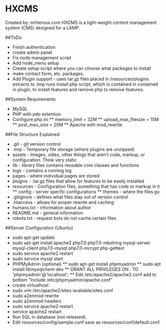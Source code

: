 # HXCMS
Created by: mrheroux.com
HXCMS is a light-weight content management system (CMS) designed for a LAMP.

##ToDo
* Finish authentication
* create admin panel
* Fix node management script
* Add node_menu setup
* Create setup script where you can choose what packages to install
* make contact form, etc. packages.
* Add Plugin support - uses tar.gz files placed in /resources/plugins extracts to .tmp runs install.php script, which is contained in contained in plugin, to install features and remove.php to remove features.

##System Requirements
* MySQL
* PHP with pdo extention
* Configure php.ini
** memory_limit = 32M
** upload_max_filesize = 15M
** post_max_size = 20M
** Apache with mod_rewrite

##File Structure Explained
* .git - git version control
* .tmp - Temporary file storage (where plugins are unzipped)
* assets - Images, video, other things that aren't code, markup, or configuration. Think very static
* lib - library files contains reusable core classes and functions
* logs - contains a running log
* pages - where individual pages are stored
* plugins - .tar.gz files that allow for features to be easily installed
* resources - Configuration files, something that has code or markup in it
** config - server specfic configurations
** themes - where the files go
* .gitignore - defines what files stay out of version control
* .htaccess - allows for proper rewrite and caching
* humans.txt - information about author
* README.md - general information
* robots.txt - request bots do not cache certain files

##Server Configuration (Ubuntu)
* sudo apt-get update
* sudo apt-get install apache2 php7.0 php7.0-mbstring mysql-server mysql-client php7.0-mysql php7.0-mcrypt php-gettext
* sudo service apache2 restart
* sudo service mysql start
* PHPMyAdmin (optional)
** sudo apt-get install phpmyadmin
** sudo apt install libmysqlclient-dev
** GRANT ALL PRIVILEGES ON *.* TO 'phpmyadmin'@'localhost';
** Edit /etc/apache2/apache2.conf add to bottom "Include /etc/phpmyadmin/apache.conf"
* create virtualhost
* sudo vim /etc/apache2/sites-avaliable/sites.conf
* sudo a2enmod rewrite
* sudo a2enmod headers
* sudo service apache2 restart
* service apache2 restart
* Run SQL in database (not released).
* Edit resources/config/sample.conf save as resources/conf/default.conf.

